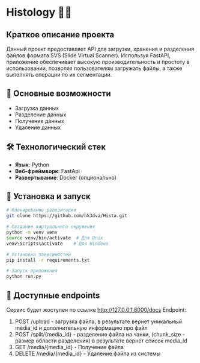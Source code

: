# Histology 🏥🦠

## Краткое описание проекта

Данный проект предоставляет API для загрузки, хранения и разделения файлов формата SVS (Slide Virtual Scanner). Используя FastAPI, приложение обеспечивает высокую производительность и простоту в использовании, позволяя пользователям загружать файлы, а также выполнять операции по их сегментации.

## 🚀 Основные возможности

- Загрузка данных
- Разделение данных
- Получение данных
- Удаление данных

## 🛠️ Технологический стек

- **Язык**: Python
- **Веб-фреймворк**: FastApi
- **Развертывание**: Docker (опционально)

## 🔧 Установка и запуск

```bash
# Клонирование репозитория
git clone https://github.com/hk3dva/Hista.git

# Создание виртуального окружения
python -m venv venv
source venv/bin/activate  # Для Unix
venv\Scripts\activate    # Для Windows

# Установка зависимостей
pip install -r requirements.txt

# Запуск приложения
python run.py
```

## 🔧 Доступные endpoints
Сервис будет жоступен по ссылке http://127.0.0.1:8000/docs
Endpoint:
1. POST /upload - загрузка файла, в результате вернет уникальный media_id и дополнительную информацию про файл
2. POST /split/{media_id} - разделение файла на чанки, (chunk_size - размер области разделения) в результате вернет список media_id
3. GET /media/{media_id} - Получение файла 
4. DELETE /media/{media_id} - Удаление файла из системы
